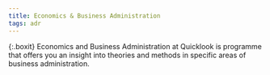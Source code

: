```yaml
---
title: Economics & Business Administration
tags: adr
---
```


{:.boxit}
Economics and Business Administration at Quicklook is programme that offers you an insight into theories and methods in specific areas of business administration.
